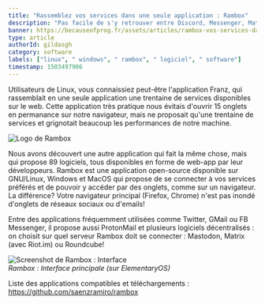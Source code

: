 ```yaml
---
title: "Rassemblez vos services dans une seule application : Rambox"
description: "Pas facile de s'y retrouver entre Discord, Messenger, Matrix (Riot.im) ou encore ProtonMail et GMail! Voici une application Linux qui rassemble plus de 80 services!"
banner: https://becauseofprog.fr/assets/articles/rambox-vos-services-dans-1-app-1.png
type: article
authorId: gildasgh
category: software
labels: ["linux", " windows", " rambox", " logiciel", " software"]
timestamp: 1503497906
---
```


Utilisateurs de Linux, vous connaissiez peut-être l'application Franz, qui rassemblait en une seule application une trentaine de services disponibles sur le web. Cette application très pratique nous évitais d'ouvrir 15 onglets en permanance sur notre navigateur, mais ne proposait qu'une trentaine de services et grignotait beaucoup les performances de notre machine.  
 

 ![Logo de Rambox](https://becauseofprog.fr/assets/articles/rambox-vos-services-dans-1-app-2.png)

   
 Nous avons découvert une autre application qui fait la même chose, mais qui propose 89 logiciels, tous disponibles en forme de web-app par leur développeurs. Rambox est une application open-source disponible sur GNU/Linux, Windows et MacOS qui propose de se connecter à vos services préférés et de pouvoir y accéder par des onglets, comme sur un navigateur. La différence? Votre navigateur principal (Firefox, Chrome) n'est pas inondé d'onglets de réseaux sociaux ou d'emails!

 Entre des applications fréquemment utilisées comme Twitter, GMail ou FB Messenger, il propose aussi ProtonMail et plusieurs logiciels décentralisés : on choisit sur quel serveur Rambox doit se connecter : Mastodon, Matrix (avec Riot.im) ou Roundcube!

 ![Screenshot de Rambox : Interface](https://becauseofprog.fr/assets/articles/rambox-vos-services-dans-1-app-1.png)  
 *Rambox : Interface principale (sur ElementaryOS)*

 Liste des applications compatibles et téléchargements :  
 <https://github.com/saenzramiro/rambox>

 